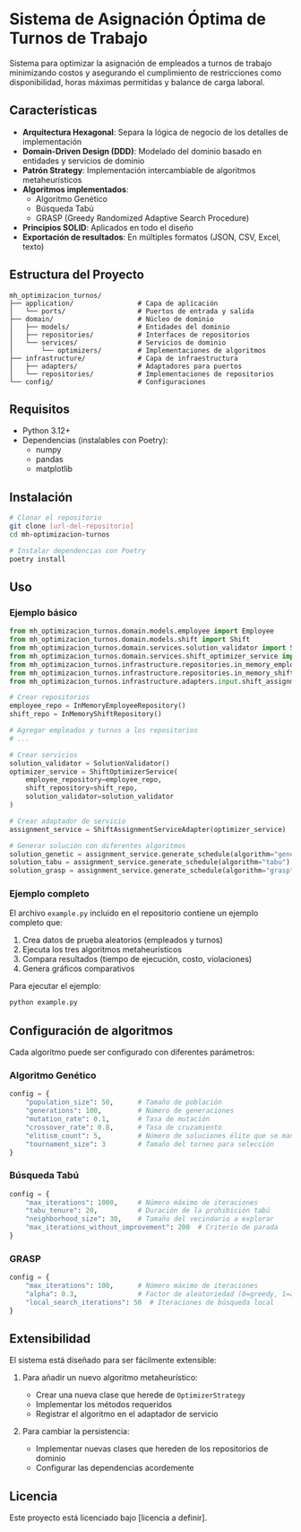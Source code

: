# Sistema de Asignación Óptima de Turnos de Trabajo

Sistema para optimizar la asignación de empleados a turnos de trabajo minimizando costos y asegurando el cumplimiento de restricciones como disponibilidad, horas máximas permitidas y balance de carga laboral.

## Características

- **Arquitectura Hexagonal**: Separa la lógica de negocio de los detalles de implementación
- **Domain-Driven Design (DDD)**: Modelado del dominio basado en entidades y servicios de dominio
- **Patrón Strategy**: Implementación intercambiable de algoritmos metaheurísticos
- **Algoritmos implementados**:
  - Algoritmo Genético
  - Búsqueda Tabú
  - GRASP (Greedy Randomized Adaptive Search Procedure)
- **Principios SOLID**: Aplicados en todo el diseño
- **Exportación de resultados**: En múltiples formatos (JSON, CSV, Excel, texto)

## Estructura del Proyecto

```
mh_optimizacion_turnos/
├── application/                # Capa de aplicación
│   └── ports/                  # Puertos de entrada y salida
├── domain/                     # Núcleo de dominio
│   ├── models/                 # Entidades del dominio
│   ├── repositories/           # Interfaces de repositorios
│   └── services/               # Servicios de dominio
│       └── optimizers/         # Implementaciones de algoritmos
├── infrastructure/             # Capa de infraestructura
│   ├── adapters/               # Adaptadores para puertos
│   └── repositories/           # Implementaciones de repositorios
└── config/                     # Configuraciones
```

## Requisitos

- Python 3.12+
- Dependencias (instalables con Poetry):
  - numpy
  - pandas
  - matplotlib

## Instalación

```bash
# Clonar el repositorio
git clone [url-del-repositorio]
cd mh-optimizacion-turnos

# Instalar dependencias con Poetry
poetry install
```

## Uso

### Ejemplo básico

```python
from mh_optimizacion_turnos.domain.models.employee import Employee
from mh_optimizacion_turnos.domain.models.shift import Shift
from mh_optimizacion_turnos.domain.services.solution_validator import SolutionValidator
from mh_optimizacion_turnos.domain.services.shift_optimizer_service import ShiftOptimizerService
from mh_optimizacion_turnos.infrastructure.repositories.in_memory_employee_repository import InMemoryEmployeeRepository
from mh_optimizacion_turnos.infrastructure.repositories.in_memory_shift_repository import InMemoryShiftRepository
from mh_optimizacion_turnos.infrastructure.adapters.input.shift_assignment_service_adapter import ShiftAssignmentServiceAdapter

# Crear repositorios
employee_repo = InMemoryEmployeeRepository()
shift_repo = InMemoryShiftRepository()

# Agregar empleados y turnos a los repositorios
# ...

# Crear servicios
solution_validator = SolutionValidator()
optimizer_service = ShiftOptimizerService(
    employee_repository=employee_repo,
    shift_repository=shift_repo,
    solution_validator=solution_validator
)

# Crear adaptador de servicio
assignment_service = ShiftAssignmentServiceAdapter(optimizer_service)

# Generar solución con diferentes algoritmos
solution_genetic = assignment_service.generate_schedule(algorithm="genetic")
solution_tabu = assignment_service.generate_schedule(algorithm="tabu")
solution_grasp = assignment_service.generate_schedule(algorithm="grasp")
```

### Ejemplo completo

El archivo `example.py` incluido en el repositorio contiene un ejemplo completo que:
1. Crea datos de prueba aleatorios (empleados y turnos)
2. Ejecuta los tres algoritmos metaheurísticos
3. Compara resultados (tiempo de ejecución, costo, violaciones)
4. Genera gráficos comparativos

Para ejecutar el ejemplo:

```bash
python example.py
```

## Configuración de algoritmos

Cada algoritmo puede ser configurado con diferentes parámetros:

### Algoritmo Genético
```python
config = {
    "population_size": 50,      # Tamaño de población 
    "generations": 100,         # Número de generaciones
    "mutation_rate": 0.1,       # Tasa de mutación
    "crossover_rate": 0.8,      # Tasa de cruzamiento
    "elitism_count": 5,         # Número de soluciones élite que se mantienen
    "tournament_size": 3        # Tamaño del torneo para selección
}
```

### Búsqueda Tabú
```python
config = {
    "max_iterations": 1000,     # Número máximo de iteraciones
    "tabu_tenure": 20,          # Duración de la prohibición tabú
    "neighborhood_size": 30,    # Tamaño del vecindario a explorar
    "max_iterations_without_improvement": 200  # Criterio de parada
}
```

### GRASP
```python
config = {
    "max_iterations": 100,      # Número máximo de iteraciones
    "alpha": 0.3,               # Factor de aleatoriedad (0=greedy, 1=aleatorio)
    "local_search_iterations": 50  # Iteraciones de búsqueda local
}
```

## Extensibilidad

El sistema está diseñado para ser fácilmente extensible:

1. Para añadir un nuevo algoritmo metaheurístico:
   - Crear una nueva clase que herede de `OptimizerStrategy`
   - Implementar los métodos requeridos
   - Registrar el algoritmo en el adaptador de servicio

2. Para cambiar la persistencia:
   - Implementar nuevas clases que hereden de los repositorios de dominio
   - Configurar las dependencias acordemente

## Licencia

Este proyecto está licenciado bajo [licencia a definir].
